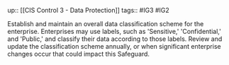 up:: [[CIS Control 3 - Data Protection]]
tags:: #IG3 #IG2

Establish and maintain an overall data classification scheme for the enterprise. Enterprises may use labels, such as 'Sensitive,' 'Confidential,' and 'Public,' and classify their data according to those labels. Review and update the classification scheme annually, or when significant enterprise changes occur that could impact this Safeguard.